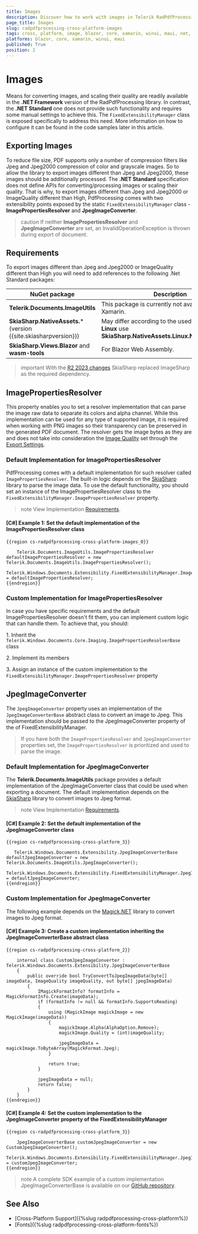 ```yaml
---
title: Images
description: Discover how to work with images in Telerik RadPdfProcessing for cross-platform .NET applications.
page_title: Images
slug: radpdfprocessing-cross-platform-images
tags: cross, platform, image, blazor, core, xamarin, winui, maui, net, standard, linux, ios 
platforms: blazor, core, xamarin, winui, maui
published: True
position: 2
---
```


# Images

Means for converting images, and scaling their quality are readily available in the **.NET Framework** version of the RadPdfProcessing library. In contrast, the **.NET Standard** one does not provide such functionality and requires some manual settings to achieve this. The `FixedExtensibilityManager` class is exposed specifically to address this need. 
More information on how to configure it can be found in the code samples later in this article.

## Exporting Images

To reduce file size, PDF supports only a number of compression filters like Jpeg and Jpeg2000 compression of color and grayscale images. So to allow the library to export images different than Jpeg and Jpeg2000, these images should be additionally processed. The **.NET Standard** specification does not define APIs for converting/processing images or scaling their quality. That is why, to export images different than Jpeg and Jpeg2000 or ImageQuality different than High, PdfProcessing comes with two extensibility points exposed by the static `FixedExtensibilityManager` class - **ImagePropertiesResolver** and **JpegImageConverter**.

>caution If neither **ImagePropertiesResolver** and **JpegImageConverter** are set, an InvalidOperationException is thrown during export of document.

## Requirements

To export images different than Jpeg and Jpeg2000 or ImageQuality different than High you will need to add references to the following .Net Standard packages:

|NuGet package|Description|
|----|----|
|**Telerik.Documents.ImageUtils**|This package is currently not available in UI for Xamarin.|
|**SkiaSharp.NativeAssets.*** (version {{site.skiasharpversion}})|May differ according to the used platform. For **Linux** use <b>SkiaSharp.NativeAssets.Linux.NoDependencies|
|**SkiaSharp.Views.Blazor** and **wasm-tools**|For Blazor Web Assembly.|

>important With the [R2 2023 changes](https://docs.telerik.com/devtools/document-processing/libraries/radpdfprocessing/changes-and-backward-compatibility/backward-compatibility#whats-different-in-2023-r2) SkiaSharp replaced ImageSharp as the required dependency.

## ImagePropertiesResolver 

This property enables you to set a resolver implementation that can parse the image raw data to separate its colors and alpha channel. While this implementation can be used for any type of supported image, it is required when working with PNG images so their transparency can be preserved in the generated PDF document. The resolver gets the image bytes as they are and does not take into consideration the [Image Quality](https://docs.telerik.com/devtools/document-processing/libraries/radpdfprocessing/formats-and-conversion/pdf/pdfformatprovider/settings#imagequality) set through the [Export Settings](https://docs.telerik.com/devtools/document-processing/libraries/radpdfprocessing/formats-and-conversion/pdf/pdfformatprovider/settings#export-settings).

### Default Implementation for ImagePropertiesResolver

PdfProcessing comes with a default implementation for such resolver called `ImagePropertiesResolver`. The built-in logic depends on the [SkiaSharp](https://www.nuget.org/packages/SkiaSharp/) library to parse the image data. To use the default functionality, you should set an instance of the ImagePropertiesResolver class to the `FixedExtensibilityManager.ImagePropertiesResolver` property.

>note View Implementation [Requirements](#requirements).

#### **[C#] Example 1: Set the default implementation of the ImagePropertiesResolver class**
    {{region cs-radpdfprocessing-cross-platform-images_0}}

        Telerik.Documents.ImageUtils.ImagePropertiesResolver defaultImagePropertiesResolver = new Telerik.Documents.ImageUtils.ImagePropertiesResolver();
        Telerik.Windows.Documents.Extensibility.FixedExtensibilityManager.ImagePropertiesResolver = defaultImagePropertiesResolver;
    {{endregion}}

### Custom Implementation for ImagePropertiesResolver

In case you have specific requirements and the default ImagePropertiesResolver doesn't fit them, you can implement custom logic that can handle them. To achieve that, you should:

1\. Inherit the `Telerik.Windows.Documents.Core.Imaging.ImagePropertiesResolverBase` class
   
2\. Implement its members
   
3\. Assign an instance of the custom implementation to the `FixedExtensibilityManager.ImagePropertiesResolver` property 

## JpegImageConverter 

The `JpegImageConverter` property uses an implementation of the `JpegImageConverterBase` abstract class to convert an image to Jpeg. This implementation should be passed to the JpegImageConverter property of the of FixedExtensibilityManager.
       
> If you have both the `ImagePropertiesResolver` and `JpegImageConverter` properties set, the `ImagePropertiesResolver` is prioritized and used to parse the image.

### Default Implementation for JpegImageConverter

The **Telerik.Documents.ImageUtils** package provides a default implementation of the JpegImageConverter class that could be used when exporting a document. The default implementation depends on the [SkiaSharp](https://www.nuget.org/packages/SkiaSharp/) library to convert images to Jpeg format.

>note View Implementation [Requirements](#requirements).

#### **[C#] Example 2: Set the default implementation of the JpegImageConverter class**
    {{region cs-radpdfprocessing-cross-platform_3}}

       Telerik.Windows.Documents.Extensibility.JpegImageConverterBase defaultJpegImageConverter = new Telerik.Documents.ImageUtils.JpegImageConverter();
       Telerik.Windows.Documents.Extensibility.FixedExtensibilityManager.JpegImageConverter = defaultJpegImageConverter;
    {{endregion}}

### Custom Implementation for JpegImageConverter

The following example depends on the [Magick.NET](https://www.nuget.org/packages/Magick.NET-Q16-AnyCPU/) library to convert images to Jpeg format.
    
#### **[C#] Example 3: Create a custom implementation inheriting the JpegImageConverterBase abstract class**
    {{region cs-radpdfprocessing-cross-platform_2}}

        internal class CustomJpegImageConverter : Telerik.Windows.Documents.Extensibility.JpegImageConverterBase
        {
            public override bool TryConvertToJpegImageData(byte[] imageData, ImageQuality imageQuality, out byte[] jpegImageData)
            {
                IMagickFormatInfo? formatInfo = MagickFormatInfo.Create(imageData);
                if (formatInfo != null && formatInfo.SupportsReading)
                {
                    using (MagickImage magickImage = new MagickImage(imageData))
                    {
                        magickImage.Alpha(AlphaOption.Remove);
                        magickImage.Quality = (int)imageQuality;

                        jpegImageData = magickImage.ToByteArray(MagickFormat.Jpeg);
                    }

                    return true;
                }

                jpegImageData = null;
                return false;
            }
        }
    {{endregion}}
    
#### **[C#] Example 4: Set the custom implementation to the JpegImageConverter property of the FixedExtensibilityManager**
    {{region cs-radpdfprocessing-cross-platform_3}}
    
        JpegImageConverterBase customJpegImageConverter = new CustomJpegImageConverter();
        Telerik.Windows.Documents.Extensibility.FixedExtensibilityManager.JpegImageConverter = customJpegImageConverter;
    {{endregion}}


>note A complete SDK example of a custom implementation JpegImageConverterBase is available on our [GitHub repository](https://github.com/telerik/document-processing-sdk/tree/master/PdfProcessing/CustomJpegImageConverter).

## See Also

 * [Cross-Platform Support]({%slug radpdfprocessing-cross-platform%})
 * [Fonts]({%slug radpdfprocessing-cross-platform-fonts%}) 